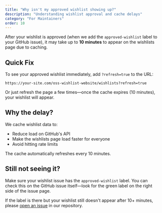 ```yaml
---
title: "Why isn't my approved wishlist showing up?"
description: "Understanding wishlist approval and cache delays"
category: "For Maintainers"
order: 10
---
```


After your wishlist is approved (when we add the `approved-wishlist` label to your GitHub issue), it may take up to **10 minutes** to appear on the wishlists page due to caching.

## Quick Fix

To see your approved wishlist immediately, add `?refresh=true` to the URL:

```
https://your-site.com/oss-wishlist-website/wishlists?refresh=true
```

Or just refresh the page a few times—once the cache expires (10 minutes), your wishlist will appear.

## Why the delay?

We cache wishlist data to:
- Reduce load on GitHub's API
- Make the wishlists page load faster for everyone
- Avoid hitting rate limits

The cache automatically refreshes every 10 minutes.

## Still not seeing it?

Make sure your wishlist issue has the `approved-wishlist` label. You can check this on the GitHub issue itself—look for the green label on the right side of the issue page.

If the label is there but your wishlist still doesn't appear after 10+ minutes, please [open an issue](https://github.com/oss-wishlist/wishlists/issues) in our repository.
